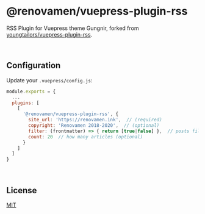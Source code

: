 # @renovamen/vuepress-plugin-rss

RSS Plugin for Vuepress theme Gungnir, forked from [youngtailors/vuepress-plugin-rss](https://github.com/youngtailors/vuepress-plugin-rss).

&nbsp;

## Configuration

Update your `.vuepress/config.js`:

``` js
module.exports = {
  ...
  plugins: [
    [
      '@renovamen/vuepress-plugin-rss', {
        site_url: 'https://renovamen.ink',  // (required)
        copyright: 'Renovamen 2018-2020',  // (optional)
        filter: (frontmatter) => { return [true|false] },  // posts filter (optional)
        count: 20  // how many articles (optional)
      }
    ]
  ]
}
```

&nbsp;

## License

[MIT](LICENSE)